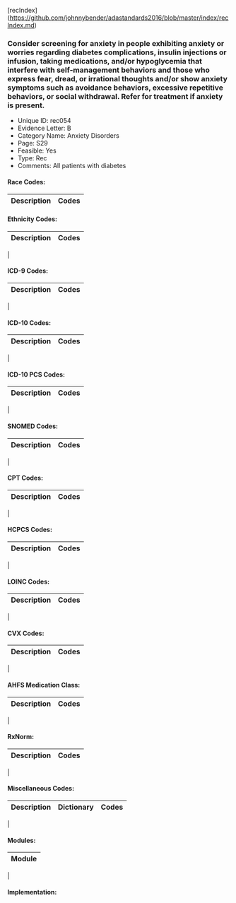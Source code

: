 [recIndex] (https://github.com/johnnybender/adastandards2016/blob/master/index/recIndex.md)

### **Consider screening for anxiety in people exhibiting anxiety or worries regarding diabetes complications, insulin injections or infusion, taking medications, and/or hypoglycemia that interfere with self-management behaviors and those who express fear, dread, or irrational thoughts and/or show anxiety symptoms such as avoidance behaviors, excessive repetitive behaviors, or social withdrawal. Refer for treatment if anxiety is present.**
* Unique ID: rec054
* Evidence Letter: B
* Category Name: Anxiety Disorders
* Page: S29
* Feasible: Yes
* Type: Rec
* Comments: All patients with diabetes

#### Race Codes:

Description | Codes
----------- | -----


#### Ethnicity Codes:

Description | Codes
----------- | -----
|

#### ICD-9 Codes:

Description | Codes
----------- | -----
|

#### ICD-10 Codes:

Description | Codes
----------- | -----
|

#### ICD-10 PCS Codes:

Description | Codes
----------- | -----
|

#### SNOMED Codes:

Description | Codes
----------- | -----
|

#### CPT Codes:

Description | Codes
----------- | -----
|

#### HCPCS Codes:

Description | Codes
----------- | -----
|

#### LOINC Codes:

Description | Codes
----------- | -----
|

#### CVX Codes:

Description | Codes
----------- | -----
|

#### AHFS Medication Class:

Description | Codes
----------- | -----
|

#### RxNorm:

Description | Codes
----------- | -----
|

#### Miscellaneous Codes:

Description | Dictionary | Codes
----------- | ---------- | -----
|

#### Modules:

Module |
------ |
|

#### Implementation:
